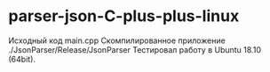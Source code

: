 # parser-json-C-plus-plus-linux

Исходный код main.cpp
Скомпилированное приложение ./JsonParser/Release/JsonParser
Тестировал работу в Ubuntu 18.10 (64bit).
